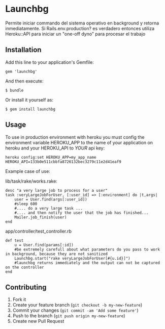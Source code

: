 # Launchbg

Permite iniciar commando del sistema operativo en background y retorna inmediatamente. Si Rails.env.production? es verdadero entonces utiliza Heroku::API para iniciar un "one-off dyno" para procesar el trabajo

## Installation

Add this line to your application's Gemfile:

    gem 'launchbg'

And then execute:

    $ bundle

Or install it yourself as:

    $ gem install launchbg

## Usage

To use in production environment with heroku you must config the environment variable HEROKU_APP to the name of your application on heroku and your HEROKU_API to _YOUR_ api key:

`heroku config:set HEROKU_APP=my_app_name HEROKU_API=133b0e511cbbfa8726132bec3279c11e2d41eaf9`

Example case of use:

lib/task/rake/works.rake:

    desc "a very large job to process for a user"
    task :veryLargeJobForUser, [:user_id] => [:environment] do |t,args|
        user = User.find(args[:user_id])
        #sleep 600
        #.... do a very large task ...
        #.... and then notify the user that the job has finished...
        Mailer.job_finish(user)
    end

    

app/controller/test_controller.rb

    def test
        u = User.find(params[:id])
        #be extremely carefull about what parameters do you pass to work in background, because they are not sanitized
        Launchbg.start("rake veryLargeJobForUser[#{u.id}]")
        #launchbg returns immediately and the output can not be captured on the controller
    end


## Contributing

1. Fork it
2. Create your feature branch (`git checkout -b my-new-feature`)
3. Commit your changes (`git commit -am 'Add some feature'`)
4. Push to the branch (`git push origin my-new-feature`)
5. Create new Pull Request
